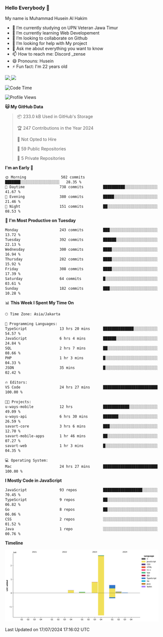 ### Hello Everybody 👋

My name is Muhammad Husein Al Hakim

- 🔭 I’m currently studying on UPN Veteran Jawa Timur
- 🌱 I’m currently learning Web Developement
- 👯 I’m looking to collaborate on Github
- 🤔 I’m looking for help with My project
- 💬 Ask me about everything you want to know
- 📫 How to reach me: Discord _zense
- 😄 Pronouns: Husein
- ⚡ Fun fact: I'm 22 years old

<p align="left">
<a href="https://github.com/huseinhq">
  <img height="180em" src="https://github-readme-stats-eight-theta.vercel.app/api?username=huseinhq&show_icons=true&theme=algolia&include_all_commits=true&count_private=true"/>
  <img height="180em" src="https://github-readme-stats-eight-theta.vercel.app/api/top-langs/?username=huseinhq&layout=compact&langs_count=8&theme=algolia"/>
</a>
</p>

<!--START_SECTION:waka-->
![Code Time](http://img.shields.io/badge/Code%20Time-1%2C163%20hrs%2037%20mins-blue)

![Profile Views](http://img.shields.io/badge/Profile%20Views-0-blue)

**🐱 My GitHub Data** 

> 📦 233.0 kB Used in GitHub's Storage 
 > 
> 🏆 247 Contributions in the Year 2024
 > 
> 🚫 Not Opted to Hire
 > 
> 📜 59 Public Repositories 
 > 
> 🔑 5 Private Repositories 
 > 
**I'm an Early 🐤** 

```text
🌞 Morning                502 commits         ███████░░░░░░░░░░░░░░░░░░   28.35 % 
🌆 Daytime                738 commits         ██████████░░░░░░░░░░░░░░░   41.67 % 
🌃 Evening                380 commits         █████░░░░░░░░░░░░░░░░░░░░   21.46 % 
🌙 Night                  151 commits         ██░░░░░░░░░░░░░░░░░░░░░░░   08.53 % 
```
📅 **I'm Most Productive on Tuesday** 

```text
Monday                   243 commits         ███░░░░░░░░░░░░░░░░░░░░░░   13.72 % 
Tuesday                  392 commits         ██████░░░░░░░░░░░░░░░░░░░   22.13 % 
Wednesday                300 commits         ████░░░░░░░░░░░░░░░░░░░░░   16.94 % 
Thursday                 282 commits         ████░░░░░░░░░░░░░░░░░░░░░   15.92 % 
Friday                   308 commits         ████░░░░░░░░░░░░░░░░░░░░░   17.39 % 
Saturday                 64 commits          █░░░░░░░░░░░░░░░░░░░░░░░░   03.61 % 
Sunday                   182 commits         ███░░░░░░░░░░░░░░░░░░░░░░   10.28 % 
```


📊 **This Week I Spent My Time On** 

```text
🕑︎ Time Zone: Asia/Jakarta

💬 Programming Languages: 
TypeScript               13 hrs 20 mins      ██████████████░░░░░░░░░░░   54.57 % 
JavaScript               6 hrs 4 mins        ██████░░░░░░░░░░░░░░░░░░░   24.84 % 
SQL                      2 hrs 7 mins        ██░░░░░░░░░░░░░░░░░░░░░░░   08.66 % 
PHP                      1 hr 3 mins         █░░░░░░░░░░░░░░░░░░░░░░░░   04.33 % 
JSON                     35 mins             █░░░░░░░░░░░░░░░░░░░░░░░░   02.42 % 

🔥 Editors: 
VS Code                  24 hrs 27 mins      █████████████████████████   100.00 % 

🐱‍💻 Projects: 
u-ways-mobile            12 hrs              ████████████░░░░░░░░░░░░░   49.09 % 
u-ways-api               6 hrs 30 mins       ███████░░░░░░░░░░░░░░░░░░   26.59 % 
savart-core              3 hrs 6 mins        ███░░░░░░░░░░░░░░░░░░░░░░   12.70 % 
savart-mobile-apps       1 hr 46 mins        ██░░░░░░░░░░░░░░░░░░░░░░░   07.27 % 
savart-web               1 hr 3 mins         █░░░░░░░░░░░░░░░░░░░░░░░░   04.35 % 

💻 Operating System: 
Mac                      24 hrs 27 mins      █████████████████████████   100.00 % 
```

**I Mostly Code in JavaScript** 

```text
JavaScript               93 repos            ██████████████████░░░░░░░   70.45 % 
TypeScript               9 repos             ██░░░░░░░░░░░░░░░░░░░░░░░   06.82 % 
Go                       8 repos             ██░░░░░░░░░░░░░░░░░░░░░░░   06.06 % 
CSS                      2 repos             ░░░░░░░░░░░░░░░░░░░░░░░░░   01.52 % 
Java                     1 repo              ░░░░░░░░░░░░░░░░░░░░░░░░░   00.76 % 
```



**Timeline**

![Lines of Code chart](https://raw.githubusercontent.com/HuseinHQ/HuseinHQ/main/assets/bar_graph.png)


 Last Updated on 17/07/2024 17:16:02 UTC
<!--END_SECTION:waka-->
